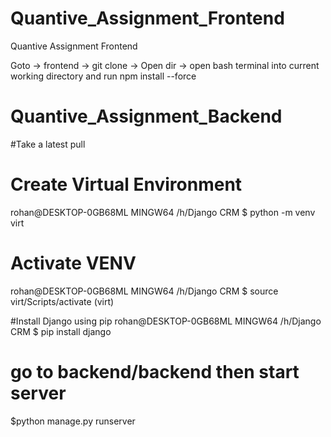 # Quantive_Assignment_Frontend
Quantive Assignment Frontend

Goto -> frontend -> git clone -> Open dir -> open bash terminal into current working directory and run npm install --force


# Quantive_Assignment_Backend

#Take a latest pull 
# Create Virtual Environment
rohan@DESKTOP-0GB68ML MINGW64 /h/Django CRM
$ python -m venv virt	
# Activate VENV
rohan@DESKTOP-0GB68ML MINGW64 /h/Django CRM
$ source virt/Scripts/activate
(virt)

#Install Django using pip
rohan@DESKTOP-0GB68ML MINGW64 /h/Django CRM
$ pip install django

# go to backend/backend then start server 
$python manage.py runserver


